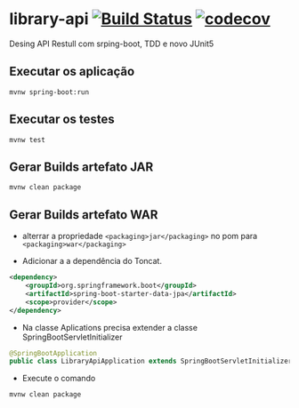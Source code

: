 # library-api [![Build Status](https://travis-ci.org/jairosousa/library-api.svg?branch=master)](https://travis-ci.org/jairosousa/library-api) [![codecov](https://codecov.io/gh/jairosousa/library-api/branch/master/graph/badge.svg)](https://codecov.io/gh/jairosousa/library-api)
Desing API Restull com srping-boot, TDD e novo JUnit5

## Executar os aplicação
```console
mvnw spring-boot:run
```

## Executar os testes
```console
mvnw test
```

## Gerar Builds artefato JAR
```console
mvnw clean package
```

## Gerar Builds artefato WAR
* alterrar a propriedade `<packaging>jar</packaging>` no pom para `<packaging>war</packaging>`

* Adicionar a a dependência do Toncat.

```xml
<dependency>
    <groupId>org.springframework.boot</groupId>
    <artifactId>spring-boot-starter-data-jpa</artifactId>
    <scope>provider</scope>
</dependency>
```

* Na classe Aplications precisa extender a classe SpringBootServletInitializer

```Java
@SpringBootApplication
public class LibraryApiApplication extends SpringBootServletInitializer {

```
* Execute o comando
```console
mvnw clean package
```
